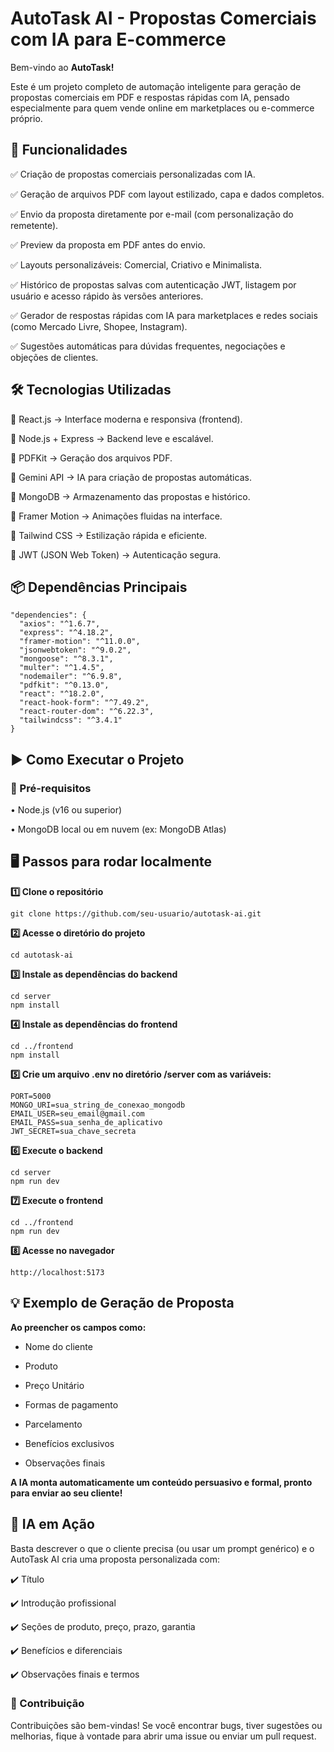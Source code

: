 # AutoTask AI - Propostas Comerciais com IA para E-commerce

Bem-vindo ao **AutoTask!**

Este é um projeto completo de automação inteligente para geração de propostas comerciais em PDF e respostas rápidas com IA, pensado especialmente para quem vende online em marketplaces ou e-commerce próprio.

## 🚀 Funcionalidades

✅ Criação de propostas comerciais personalizadas com IA.

✅ Geração de arquivos PDF com layout estilizado, capa e dados completos.

✅ Envio da proposta diretamente por e-mail (com personalização do remetente).

✅ Preview da proposta em PDF antes do envio.

✅ Layouts personalizáveis: Comercial, Criativo e Minimalista.

✅ Histórico de propostas salvas com autenticação JWT, listagem por usuário e acesso rápido às versões anteriores.

✅ Gerador de respostas rápidas com IA para marketplaces e redes sociais (como Mercado Livre, Shopee, Instagram).

✅ Sugestões automáticas para dúvidas frequentes, negociações e objeções de clientes.

## 🛠️ Tecnologias Utilizadas
🔹 React.js → Interface moderna e responsiva (frontend).

🔹 Node.js + Express → Backend leve e escalável.

🔹 PDFKit → Geração dos arquivos PDF.

🔹 Gemini API → IA para criação de propostas automáticas.

🔹 MongoDB → Armazenamento das propostas e histórico.

🔹 Framer Motion → Animações fluidas na interface.

🔹 Tailwind CSS → Estilização rápida e eficiente.

🔹 JWT (JSON Web Token) → Autenticação segura.

## 📦 Dependências Principais
```
"dependencies": {
  "axios": "^1.6.7",
  "express": "^4.18.2",
  "framer-motion": "^11.0.0",
  "jsonwebtoken": "^9.0.2",
  "mongoose": "^8.3.1",
  "multer": "^1.4.5",
  "nodemailer": "^6.9.8",
  "pdfkit": "^0.13.0",
  "react": "^18.2.0",
  "react-hook-form": "^7.49.2",
  "react-router-dom": "^6.22.3",
  "tailwindcss": "^3.4.1"
}
```

## ▶️ Como Executar o Projeto

### 📌 Pré-requisitos
• Node.js (v16 ou superior)

• MongoDB local ou em nuvem (ex: MongoDB Atlas)

## 🖥️ Passos para rodar localmente

**1️⃣ Clone o repositório**
```
git clone https://github.com/seu-usuario/autotask-ai.git
```
**2️⃣ Acesse o diretório do projeto**
```
cd autotask-ai
```
**3️⃣ Instale as dependências do backend**
```
cd server
npm install
```
**4️⃣ Instale as dependências do frontend**
```
cd ../frontend
npm install
```
**5️⃣ Crie um arquivo .env no diretório /server com as variáveis:**
```
PORT=5000
MONGO_URI=sua_string_de_conexao_mongodb
EMAIL_USER=seu_email@gmail.com
EMAIL_PASS=sua_senha_de_aplicativo
JWT_SECRET=sua_chave_secreta
```
**6️⃣ Execute o backend**
```
cd server
npm run dev
```
**7️⃣ Execute o frontend**
```
cd ../frontend
npm run dev
```
**8️⃣ Acesse no navegador**
```
http://localhost:5173
```

## 💡 Exemplo de Geração de Proposta

**Ao preencher os campos como:**

- Nome do cliente

- Produto

- Preço Unitário

- Formas de pagamento

- Parcelamento

- Benefícios exclusivos

- Observações finais

**A IA monta automaticamente um conteúdo persuasivo e formal, pronto para enviar ao seu cliente!**

## 🧠 IA em Ação

Basta descrever o que o cliente precisa (ou usar um prompt genérico) e o AutoTask AI cria uma proposta personalizada com:

✔️ Título

✔️ Introdução profissional

✔️ Seções de produto, preço, prazo, garantia

✔️ Benefícios e diferenciais

✔️ Observações finais e termos

### 🤝 Contribuição

Contribuições são bem-vindas! Se você encontrar bugs, tiver sugestões ou melhorias, fique à vontade para abrir uma issue ou enviar um pull request.
